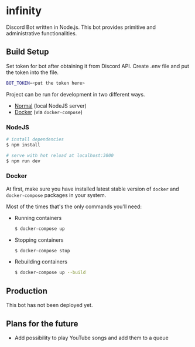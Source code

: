 # infinity

Discord Bot written in Node.js. This bot provides primitive and administrative functionalities.

## Build Setup
Set token for bot after obtaining it from Discord API. Create .env file and put the token into the file.

```bash
BOT_TOKEN=<put the token here>
```

Project can be run for development in two different ways.
- [Normal](#nodejs) (local NodeJS server)
- [Docker](#docker) (via `docker-compose`)

### NodeJS
```bash
# install dependencies
$ npm install

# serve with hot reload at localhost:3000
$ npm run dev
```

### Docker
At first, make sure you have installed latest stable version of `docker` and `docker-compose` packages in your system.

Most of the times that's the only commands you'll need:

- Running containers
  ```bash
  $ docker-compose up
  ```
- Stopping containers
  ```bash
  $ docker-compose stop
- Rebuilding containers
  ```bash
  $ docker-compose up --build
  ```

## Production

This bot has not been deployed yet.

## Plans for the future

 - Add possibility to play YouTube songs and add them to a queue
